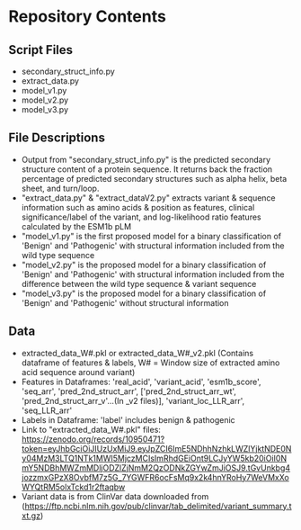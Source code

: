 # Repository Contents
## Script Files
* secondary_struct_info.py
* extract_data.py
* model_v1.py
* model_v2.py
* model_v3.py
## File Descriptions
* Output from "secondary_struct_info.py" is the predicted secondary structure content of a protein sequence. It returns back the fraction percentage of predicted secondary structures such as alpha helix, beta sheet, and turn/loop.
* "extract_data.py" &  "extract_dataV2.py" extracts variant & sequence information such as amino acids & position as features, clinical significance/label of the variant, and log-likelihood ratio features calculated by the ESM1b pLM
* "model_v1.py" is the first proposed model for a binary classification of 'Benign' and 'Pathogenic' with structural information included from the wild type sequence
* "model_v2.py" is the proposed model for a binary classification of 'Benign' and 'Pathogenic' with structural information included from the difference between the wild type sequence & variant sequence
* "model_v3.py" is the proposed model for a binary classification of 'Benign' and 'Pathogenic' without structural information
## Data
* extracted_data_W#.pkl or extracted_data_W#_v2.pkl (Contains dataframe of features & labels, W# = Window size of extracted amino acid sequence around variant)
* Features in Dataframes: 'real_acid', 'variant_acid', 'esm1b_score', 'seq_arr', 'pred_2nd_struct_arr', ['pred_2nd_struct_arr_wt', 'pred_2nd_struct_arr_v'...(In _v2 files)], 'variant_loc_LLR_arr', 'seq_LLR_arr'
* Labels in Dataframe: 'label' includes benign & pathogenic
* Link to "extracted_data_W#.pkl" files: https://zenodo.org/records/10950471?token=eyJhbGciOiJIUzUxMiJ9.eyJpZCI6ImE5NDhhNzhkLWZlYjktNDE0Ny04MzM3LTQ1NTk1MWI5MjczMCIsImRhdGEiOnt9LCJyYW5kb20iOiI0NmY5NDBhMWZmMDljODZlZjNmM2QzODNkZGYwZmJiOSJ9.tGvUnkbg4jozzmxGPzX8OvbfM7z5G_7YGWFR6ocFsMq9x2k4hnYRoHy7WeVMxXoWYQtRM5olxTckd1r2ftaqbw
* Variant data is from ClinVar data downloaded from (https://ftp.ncbi.nlm.nih.gov/pub/clinvar/tab_delimited/variant_summary.txt.gz)

